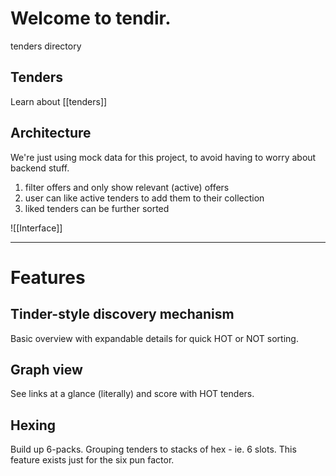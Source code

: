 # Welcome to tendir.
tenders directory

## Tenders
Learn about [[tenders]]

## Architecture
We're just using mock data for this project, to avoid having to worry about backend stuff.
1. filter offers and only show relevant (active) offers
2. user can like active tenders to add them to their collection
3. liked tenders can be further sorted

![[Interface]]

---
# Features

## Tinder-style discovery mechanism
Basic overview with expandable details for quick HOT or NOT sorting.

## Graph view
See links at a glance (literally) and score with HOT tenders.

## Hexing
Build up 6-packs. Grouping tenders to stacks of hex - ie. 6 slots. This feature exists just for the six pun factor.
